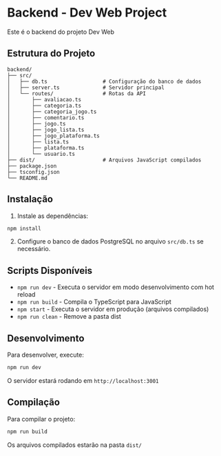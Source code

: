 # Backend - Dev Web Project

Este é o backend do projeto Dev Web

## Estrutura do Projeto

```
backend/
├── src/
│   ├── db.ts                  # Configuração do banco de dados
│   ├── server.ts              # Servidor principal
│   └── routes/                # Rotas da API
│       ├── avaliacao.ts
│       ├── categoria.ts
│       ├── categoria_jogo.ts
│       ├── comentario.ts
│       ├── jogo.ts
│       ├── jogo_lista.ts
│       ├── jogo_plataforma.ts
│       ├── lista.ts
│       ├── plataforma.ts
│       └── usuario.ts
├── dist/                      # Arquivos JavaScript compilados
├── package.json
├── tsconfig.json
└── README.md
```

## Instalação

1. Instale as dependências:
```bash
npm install
```

2. Configure o banco de dados PostgreSQL no arquivo `src/db.ts` se necessário.

## Scripts Disponíveis

- `npm run dev` - Executa o servidor em modo desenvolvimento com hot reload
- `npm run build` - Compila o TypeScript para JavaScript
- `npm start` - Executa o servidor em produção (arquivos compilados)
- `npm run clean` - Remove a pasta dist

## Desenvolvimento

Para desenvolver, execute:
```bash
npm run dev
```

O servidor estará rodando em `http://localhost:3001`

## Compilação

Para compilar o projeto:
```bash
npm run build
```

Os arquivos compilados estarão na pasta `dist/`